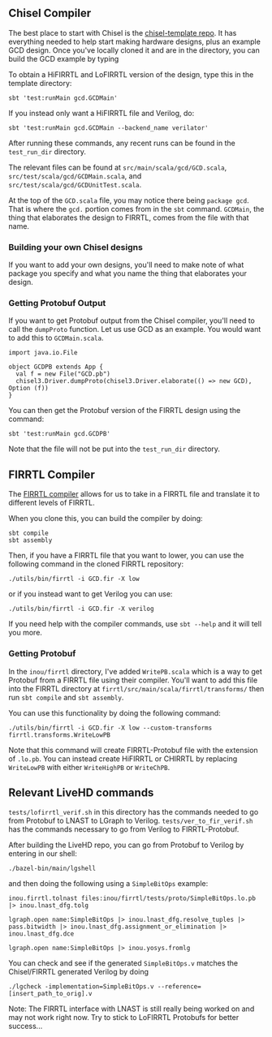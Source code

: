 
## Chisel Compiler

The best place to start with Chisel is the [chisel-template repo](https://github.com/freechipsproject/chisel-template). It has everything needed to help start making hardware designs, plus an example GCD design. Once you've locally cloned it and are in the directory, you can build the GCD example by typing

To obtain a HiFIRRTL and LoFIRRTL version of the design, type this in the template directory:
```
sbt 'test:runMain gcd.GCDMain'
```

If you instead only want a HiFIRRTL file and Verilog, do:
```
sbt 'test:runMain gcd.GCDMain --backend_name verilator'
```

After running these commands, any recent runs can be found in the `test_run_dir` directory.


The relevant files can be found at `src/main/scala/gcd/GCD.scala`, `src/test/scala/gcd/GCDMain.scala`, and `src/test/scala/gcd/GCDUnitTest.scala`.

At the top of the `GCD.scala` file, you may notice there being `package gcd`. That is where the `gcd.` portion comes from in the `sbt` command. `GCDMain`, the thing that elaborates the design to FIRRTL, comes from the file with that name.

### Building your own Chisel designs
If you want to add your own designs, you'll need to make note of what package you specify and what you name the thing that elaborates your design.


### Getting Protobuf Output
If you want to get Protobuf output from the Chisel compiler, you'll need to call the `dumpProto` function. Let us use GCD as an example. You would want to add this to `GCDMain.scala`.

```
import java.io.File

object GCDPB extends App {
  val f = new File("GCD.pb")
  chisel3.Driver.dumpProto(chisel3.Driver.elaborate(() => new GCD), Option (f))
}
```

You can then get the Protobuf version of the FIRRTL design using the command:
```
sbt 'test:runMain gcd.GCDPB'
```
Note that the file will not be put into the `test_run_dir` directory.

## FIRRTL Compiler
The [FIRRTL compiler](https://github.com/freechipsproject/firrtl) allows for us to take in a FIRRTL file and translate it to different levels of FIRRTL.

When you clone this, you can build the compiler by doing:
```
sbt compile
sbt assembly
```

Then, if you have a FIRRTL file that you want to lower, you can use the following command in the cloned FIRRTL repository:
```
./utils/bin/firrtl -i GCD.fir -X low
```
or if you instead want to get Verilog you can use:
```
./utils/bin/firrtl -i GCD.fir -X verilog
```

If you need help with the compiler commands, use `sbt --help` and it will tell you more.

### Getting Protobuf
In the `inou/firrtl` directory, I've added `WritePB.scala` which is a way to get Protobuf from a FIRRTL file using their compiler. You'll want to add this file into the FIRRTL directory at `firrtl/src/main/scala/firrtl/transforms/` then run `sbt compile` and `sbt assembly`.

You can use this functionality by doing the following command:
```
./utils/bin/firrtl -i GCD.fir -X low --custom-transforms firrtl.transforms.WriteLowPB
```

Note that this command will create FIRRTL-Protobuf file with the extension of `.lo.pb`. You can instead create HiFIRRTL or CHIRRTL by replacing `WriteLowPB` with either `WriteHighPB` or `WriteChPB`.

## Relevant LiveHD commands
`tests/lofirrtl_verif.sh` in this directory has the commands needed to go from Protobuf to LNAST to LGraph to Verilog. `tests/ver_to_fir_verif.sh` has the commands necessary to go from Verilog to FIRRTL-Protobuf.

After building the LiveHD repo, you can go from Protobuf to Verilog by entering in our shell:
```
./bazel-bin/main/lgshell
```
and then doing the following using a `SimpleBitOps` example:
```
inou.firrtl.tolnast files:inou/firrtl/tests/proto/SimpleBitOps.lo.pb |> inou.lnast_dfg.tolg

lgraph.open name:SimpleBitOps |> inou.lnast_dfg.resolve_tuples |> pass.bitwidth |> inou.lnast_dfg.assignment_or_elimination |> inou.lnast_dfg.dce

lgraph.open name:SimpleBitOps |> inou.yosys.fromlg
```

You can check and see if the generated `SimpleBitOps.v` matches the Chisel/FIRRTL generated Verilog by doing
```
./lgcheck -implementation=SimpleBitOps.v --reference=[insert_path_to_orig].v
```

Note: The FIRRTL interface with LNAST is still really being worked on and may not work right now. Try to stick to LoFIRRTL Protobufs for better success...
